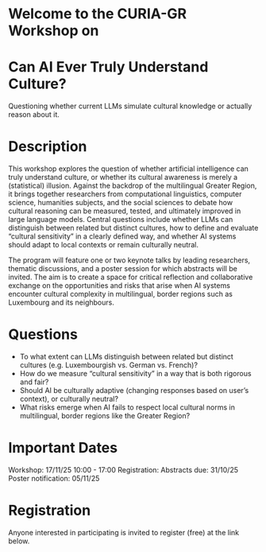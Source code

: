 

# Welcome to the CURIA-GR Workshop on
# Can AI Ever Truly Understand Culture?
Questioning whether current LLMs simulate cultural knowledge or actually reason about it.

# Description

This workshop explores the question of whether artificial intelligence can truly understand culture, or whether its cultural awareness is merely a (statistical) illusion. Against the backdrop of the multilingual Greater Region, it brings together researchers from computational linguistics, computer science, humanities subjects, and the social sciences to debate how cultural reasoning can be measured, tested, and ultimately improved in large language models. Central questions include whether LLMs can distinguish between related but distinct cultures, how to define and evaluate “cultural sensitivity” in a clearly defined way, and whether AI systems should adapt to local contexts or remain culturally neutral.

The program will feature one or two keynote talks by leading researchers, thematic discussions, and a poster session for which abstracts will be invited. The aim is to create a space for critical reflection and collaborative exchange on the opportunities and risks that arise when AI systems encounter cultural complexity in multilingual, border regions such as Luxembourg and its neighbours.


# Questions

- To what extent can LLMs distinguish between related but distinct cultures (e.g. Luxembourgish vs. German vs. French)?
- How do we measure “cultural sensitivity” in a way that is both rigorous and fair?
- Should AI be culturally adaptive (changing responses based on user’s context), or culturally neutral?
- What risks emerge when AI fails to respect local cultural norms in multilingual, border regions like the Greater Region?


# Important Dates

Workshop: 17/11/25 10:00 - 17:00
Registration: 
Abstracts due: 31/10/25
Poster notification: 05/11/25


# Registration

Anyone interested in participating is invited to register (free) at the link below.
